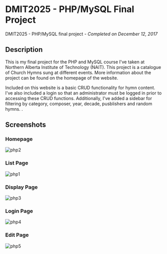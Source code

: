 # DMIT2025 - PHP/MySQL Final Project
DMIT2025 - PHP/MySQL final project - *Completed on December 12, 2017*

## Description
This is my final project for the PHP and MySQL course I've taken at Northern Alberta Institute of Technology (NAIT). This project is a catalogue of Church Hymns sung at different events.
More information about the project can be found on the homepage of the website.

Included on this website is a basic CRUD functionality for hymn content. I've also included a login so that an
administrator must be logged in prior to accessing these CRUD functions. Additionally, I've added a sidebar for filtering by category, composer, year, decade, pusblishers and random hymns.
.

## Screenshots
### Homepage
![php2](https://user-images.githubusercontent.com/31664207/42983491-481d33c0-8ba4-11e8-9c99-8683daa975f5.png)
### List Page
![php1](https://user-images.githubusercontent.com/31664207/42983414-cc6322a8-8ba3-11e8-9cdf-9917ce5b2ae7.png)
### Display Page
![php3](https://user-images.githubusercontent.com/31664207/42983913-b61517ce-8ba6-11e8-9abb-c217eef02bba.png)
### Login Page
![php4](https://user-images.githubusercontent.com/31664207/42983958-0330c4a4-8ba7-11e8-8920-5f24b880617e.png)
### Edit Page
![php5](https://user-images.githubusercontent.com/31664207/42984017-7de9973e-8ba7-11e8-97d8-c8d01c0ed609.png)


